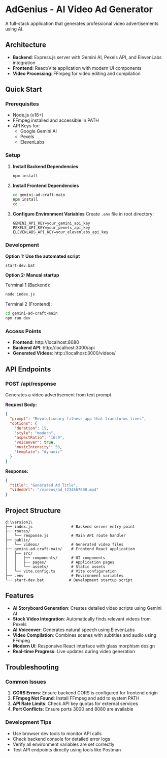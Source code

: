 # AdGenius - AI Video Ad Generator

A full-stack application that generates professional video advertisements using AI.

## Architecture

- **Backend**: Express.js server with Gemini AI, Pexels API, and ElevenLabs integration
- **Frontend**: React/Vite application with modern UI components
- **Video Processing**: FFmpeg for video editing and compilation

## Quick Start

### Prerequisites
- Node.js (v16+)
- FFmpeg installed and accessible in PATH
- API Keys for:
  - Google Gemini AI
  - Pexels
  - ElevenLabs

### Setup

1. **Install Backend Dependencies**
   ```bash
   npm install
   ```

2. **Install Frontend Dependencies**
   ```bash
   cd gemini-ad-craft-main
   npm install
   cd ..
   ```

3. **Configure Environment Variables**
   Create `.env` file in root directory:
   ```env
   GEMINI_API_KEY=your_gemini_api_key
   PEXELS_API_KEY=your_pexels_api_key
   ELEVENLABS_API_KEY=your_elevenlabs_api_key
   ```

### Development

**Option 1: Use the automated script**
```bash
start-dev.bat
```

**Option 2: Manual startup**

Terminal 1 (Backend):
```bash
node index.js
```

Terminal 2 (Frontend):
```bash
cd gemini-ad-craft-main
npm run dev
```

### Access Points

- **Frontend**: http://localhost:8080
- **Backend API**: http://localhost:3000/api
- **Generated Videos**: http://localhost:3000/videos/

## API Endpoints

### POST /api/response
Generates a video advertisement from text prompt.

**Request Body:**
```json
{
  "prompt": "Revolutionary fitness app that transforms lives",
  "options": {
    "duration": 15,
    "style": "modern",
    "aspectRatio": "16:9",
    "voiceover": true,
    "musicIntensity": 50,
    "template": "dynamic"
  }
}
```

**Response:**
```json
{
  "title": "Generated Ad Title",
  "videoUrl": "/videos/ad_1234567890.mp4"
}
```

## Project Structure

```
d:\version1\
├── index.js                 # Backend server entry point
├── routes/
│   └── response.js          # Main API route handler
├── public/
│   └── videos/              # Generated video files
├── gemini-ad-craft-main/    # Frontend React application
│   ├── src/
│   │   ├── components/      # UI components
│   │   ├── pages/           # Application pages
│   │   └── assets/          # Static assets
│   └── vite.config.ts       # Vite configuration
├── .env                     # Environment variables
└── start-dev.bat           # Development startup script
```

## Features

- **AI Storyboard Generation**: Creates detailed video scripts using Gemini AI
- **Stock Video Integration**: Automatically finds relevant videos from Pexels
- **AI Voiceover**: Generates natural speech using ElevenLabs
- **Video Compilation**: Combines scenes with subtitles and audio using FFmpeg
- **Modern UI**: Responsive React interface with glass morphism design
- **Real-time Progress**: Live updates during video generation

## Troubleshooting

### Common Issues

1. **CORS Errors**: Ensure backend CORS is configured for frontend origin
2. **FFmpeg Not Found**: Install FFmpeg and add to system PATH
3. **API Rate Limits**: Check API key quotas for external services
4. **Port Conflicts**: Ensure ports 3000 and 8080 are available

### Development Tips

- Use browser dev tools to monitor API calls
- Check backend console for detailed error logs
- Verify all environment variables are set correctly
- Test API endpoints directly using tools like Postman
